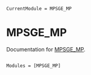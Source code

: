 ```@meta
CurrentModule = MPSGE_MP
```

# MPSGE_MP

Documentation for [MPSGE_MP](https://github.com/mitchphillipson/MPSGE_MP.jl).

```@index
```

```@autodocs
Modules = [MPSGE_MP]
```

